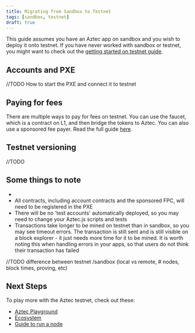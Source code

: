 ```yaml
---
title: Migrating from Sandbox to Testnet
tags: [sandbox, testnet]
draft: true
---
```


This guide assumes you have an Aztec app on sandbox and you wish to deploy it onto testnet. If you have never worked with sandbox or testnet, you might want to check out the [getting started on testnet guide](./developers/guides/local_env/getting_started_on_testnet.md).

## Accounts and PXE

//TODO How to start the PXE and connect it to testnet

## Paying for fees

There are multiple ways to pay for fees on testnet. You can use the faucet, which is a contract on L1, and then bridge the tokens to Aztec. You can also use a sponsored fee payer. Read the full guide [here](//TODO).

## Testnet versioning

//TODO

## Some things to note
-
- All contracts, including account contracts and the sponsored FPC, will need to be registered in the PXE
- There will be no 'test accounts' automatically deployed, so you may need to change your Aztec.js scripts and tests
- Transactions take longer to be mined on testnet than in sandbox, so you may see timeout errors. The transaction is still sent and is still visible on a block explorer - it just needs more time for it to be mined. It is worth noting this when handling errors in your apps, so that users do not think their transaction has failed

//TODO difference between testnet /sandbox (local vs remote, # nodes, block times, proving, etc)

## Next Steps

To play more with the Aztec testnet, check out these:

- [Aztec Playground](https://play.aztec.network/)
- [Ecosystem](https://www.aztec.network/ecosystem)
- [Guide to run a node](../../../run_node/index.md)
